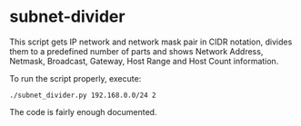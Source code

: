 subnet-divider
==============

This script gets IP network and network mask pair in CIDR notation, divides them to a predefined number of parts and shows Network Address, Netmask, Broadcast, Gateway, Host Range and Host Count information.

To run the script properly, execute:

`./subnet_divider.py 192.168.0.0/24 2`

The code is fairly enough documented.

